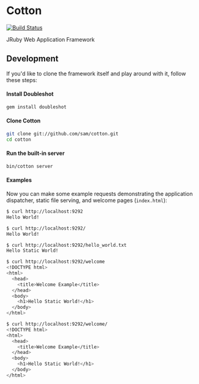 # Cotton

[![Build Status](https://secure.travis-ci.org/sam/cotton.png?branch=master)](https://next.travis-ci.org/sam/cotton)

JRuby Web Application Framework

## Development

If you'd like to clone the framework itself and play around with it, follow these steps:

#### Install Doubleshot

```bash
gem install doubleshot
```

#### Clone Cotton

```bash
git clone git://github.com/sam/cotton.git
cd cotton
```

#### Run the built-in server

```bash
bin/cotton server
```

#### Examples

Now you can make some example requests demonstrating the application dispatcher, static file serving, and welcome pages (`index.html`):

```bash
$ curl http://localhost:9292
Hello World!

$ curl http://localhost:9292/
Hello World!

$ curl http://localhost:9292/hello_world.txt
Hello Static World!

$ curl http://localhost:9292/welcome
<!DOCTYPE html>
<html>
  <head>
    <title>Welcome Example</title>
  </head>
  <body>
    <h1>Hello Static World!</h1>
  </body>
</html>

$ curl http://localhost:9292/welcome/
<!DOCTYPE html>
<html>
  <head>
    <title>Welcome Example</title>
  </head>
  <body>
    <h1>Hello Static World!</h1>
  </body>
</html>
```